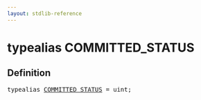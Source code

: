 ```yaml
---
layout: stdlib-reference
---
```


# typealias COMMITTED\_STATUS

## Definition

<pre>
<span class='code_keyword'>typealias</span> <a href="/stdlib-reference/types/COMMITTED_STATUS" class="code_type">COMMITTED_STATUS</a> = <span class="code_keyword">uint</span>;
</pre>

